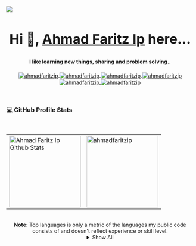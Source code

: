 <a href="https://visitcount.itsvg.in">
  <img src="https://visitcount.itsvg.in/api?id=ahmadfaritzip&label=Visitors&color=6&icon=5&pretty=true" />
</a>
<h2 align="center" style="font-size: 36px">Hi 👋, <a href="https://ahmadfaritzip.github.io" target="blank">Ahmad Faritz
    Ip</a> here...</h2>
<h4 align="center">I like learning new things, sharing and problem solving..</h4>
<!-- Main Links -->
<p align="center">
  <a href="https://github.com/ahmadfaritzip" target="_blank">
    <img align="center" src="https://img.shields.io/badge/GitHub-161D31?style=for-the-badge&logo=github&logoColor=white"
      alt="ahmadfaritzip" />
  </a>
  <a href="https://www.tiktok.com/@ahmadfaritzip" target="_blank">
    <img align="center" src="https://img.shields.io/badge/TikTok-161D31?style=for-the-badge&logo=tiktok&logoColor=white"
      alt="ahmadfaritzip" />
  </a>
  <a href="https://linkedin.com/in/ahmadfaritzip" target="_blank">
    <img align="center"
      src="https://img.shields.io/badge/LinkedIn-161D31?style=for-the-badge&logo=linkedin&logoColor=white"
      alt="ahmadfaritzip" />
  </a>
  <a href="https://t.me/@ahmadfaritzip" target="_blank">
    <img align="center"
      src="https://img.shields.io/badge/Telegram-161D31?style=for-the-badge&logo=telegram&logoColor=white"
      alt="ahmadfaritzip" />
  </a>
  <a href="mailto:contact.ahmadfaritzip.com" target="_blank">
    <img align="center" src="https://img.shields.io/badge/Gmail-161D31?style=for-the-badge&logo=gmail&logoColor=white"
      alt="ahmadfaritzip" />
  </a>
  <a href="https://ahmadfaritzip.github.io" target="_blank">
    <img align="center"
      src="https://img.shields.io/badge/website-161D31?style=for-the-badge&logo=About.me&logoColor=white"
      alt="ahmadfaritzip" />
  </a>
</p>
<br />
<h3><b>💻 GitHub Profile Stats</b></h3>
<br />
<div align="center">
  <table border="0">
    <tr>
      <td><a href="https://github.com/anuraghazra/github-readme-stats"><img alt="Ahmad Faritz Ip Github Stats"
            src="https://github-readme-stats.vercel.app/api?username=ahmadfaritzip&show_icons=true&count_private=true&theme=algolia"
            height="192px" /></a>
      </td>
      <td>
        <img
          src="https://github-readme-stats.vercel.app/api/top-langs?username=ahmadfaritzip&langs_count=10&show_icons=true&locale=en&layout=compact&theme=algolia"
          alt="ahmadfaritzip" height="192px" />
      </td>
    </tr>
  </table>
  <br />
  <b>Note:</b> Top languages is only a metric of the languages my public code consists of and doesn't reflect experience
  or skill level.
</div>

<details>
  <br />
  <summary align='center'>Show All</summary>
  <br />
  <h2>🔥 My Skills 🔥</h2><br />

### 👉 Programming languages

<p align="center"> 
  &emsp;
   <a href="https://www.python.org" target="_blank">
    <img alt="Python" src="https://img.shields.io/badge/Python-14354C?style=for-the-badge&logo=python&logoColor=white">
  </a>
  &emsp;
  <a href="php.net" target="_blank"> 
     <img alt="PHP" src="https://img.shields.io/badge/PHP-777BB4?style=for-the-badge&logo=php&logoColor=white">
   </a>
  &emsp;
  <a href="https://developer.mozilla.org/en-US/docs/Web/JavaScript" target="_blank"> 
     <img alt="JavaScript" src="https://img.shields.io/badge/JavaScript-F7DF1E?style=for-the-badge&logo=javascript&logoColor=black">
   </a>
  &emsp;
  <a href="https://nodejs.org/en" target="_blank"> 
     <img alt="NodeJS" src="https://img.shields.io/badge/Node.js-43853D?style=for-the-badge&logo=node.js&logoColor=white">
   </a>
  &emsp;
  <a href="https://www.java.com" target="_blank"> 
    <img alt="Java" src="https://img.shields.io/badge/Java-ED8B00?style=for-the-badge&logo=openjdk&logoColor=white">
  </a>
  &emsp;
  <a href="https://kotlinlang.org" target="_blank"> 
     <img alt="Kotlin" src="https://img.shields.io/badge/Kotlin-0095D5?&style=for-the-badge&logo=kotlin&logoColor=white">
   </a>
</p>

### 👉 Frontend Development

<p align="center"> 
  &emsp; 
  <a href="https://www.w3.org/html/" target="_blank"> 
   <img alt="HTML" src="https://img.shields.io/badge/HTML-239120?style=for-the-badge&logo=html5&logoColor=white">
  </a>   
  &emsp;
  <a href="https://www.w3schools.com/css/" target="_blank">
    <img alt="CSS" src="https://img.shields.io/badge/CSS-239120?&style=for-the-badge&logo=css3&logoColor=white">
  </a>
  &emsp;
  <a href="https://getbootstrap.com" target="_blank">
    <img alt="BootstrapCSS" src="https://img.shields.io/badge/Bootstrap-563D7C?style=for-the-badge&logo=bootstrap&logoColor=white">
  </a>
  &emsp;
  <a href="https://tailwindcss.com" target="_blank">
    <img alt="TailwindCSS" src="https://img.shields.io/badge/Tailwind_CSS-38B2AC?style=for-the-badge&logo=tailwind-css&logoColor=white">
  </a>
</p>

### 👉 Web & Mobile Frameworks

<p align="center"> 
  &emsp; 
  <a href="https://flask.palletsprojects.com" target="_blank"> 
   <img alt="Flask" src="https://img.shields.io/badge/Flask-000000?style=for-the-badge&logo=flask&logoColor=white">
  </a>   
  &emsp;
  <a href="https://fastapi.tiangolo.com" target="_blank">
    <img alt="FastAPI" src="https://img.shields.io/badge/FastAPI-005571?style=for-the-badge&logo=fastapi">
  </a>
  &emsp;
  <a href="https://expressjs.com" target="_blank">
    <img alt="ExpressJS" src="https://img.shields.io/badge/Express.js-404D59?style=for-the-badge">
  </a>
  &emsp;
  <a href="https://flutter.dev" target="_blank">
    <img alt="Flutter" src="https://img.shields.io/badge/Flutter-02569B?style=for-the-badge&logo=flutter&logoColor=white">
  </a>
  &emsp;
  <a href="https://vuejs.org" target="_blank">
    <img alt="VueJS" src="https://img.shields.io/badge/Vue.js-35495E?style=for-the-badge&logo=vue.js&logoColor=4FC08D">
  </a>
  &emsp;
  <a href="https://laravel.com" target="_blank">
    <img alt="Laravel" src="https://img.shields.io/badge/Laravel-FF2D20?style=for-the-badge&logo=laravel&logoColor=white">
  </a>
  &emsp;
  <a href="https://www.djangoproject.com" target="_blank">
    <img alt="Django" src="https://img.shields.io/badge/Django-092E20?style=for-the-badge&logo=django&logoColor=white">
  </a>
  &emsp;
  <a href="https://www.codeigniter.com" target="_blank">
    <img alt="Code Igniter" src="https://img.shields.io/badge/CodeIgniter-%23EF4223.svg?style=for-the-badge&logo=codeIgniter&logoColor=white">
  </a>
  &emsp;
  <a href="https://jquery.com" target="_blank">
    <img alt="jQuery" src="https://img.shields.io/badge/jQuery-0769AD?style=for-the-badge&logo=jquery&logoColor=white">
  </a>
</p>

### 👉 Database

<p align="center">
  &emsp;
    <a href="#"><img src="https://img.shields.io/badge/MySQL-005C84?style=for-the-badge&logo=mysql&logoColor=white"></a>
  &emsp;
    <a href="#"><img src="https://img.shields.io/badge/PostgreSQL-316192?style=for-the-badge&logo=postgresql&logoColor=white"></a>
  &emsp;
    <a href="#"><img src="https://img.shields.io/badge/MongoDB-4EA94B?style=for-the-badge&logo=mongodb&logoColor=white"></a>
  &emsp;
    <a href="#"><img src="https://img.shields.io/badge/SQLite-07405E?style=for-the-badge&logo=sqlite&logoColor=white"></a>
  &emsp;
    <a href="#"><img src="https://img.shields.io/badge/MariaDB-003545?style=for-the-badge&logo=mariadb&logoColor=white"></a>
  &emsp;
    <a href="#"><img src="https://img.shields.io/badge/redis-%23DD0031.svg?&style=for-the-badge&logo=redis&logoColor=white"></a>
</p>

### 👉 Operating Systems

<p align="center">
  &emsp;
    <a href="#"><img src="https://img.shields.io/badge/Linux-FCC624?style=for-the-badge&logo=linux&logoColor=black"></a>
  &emsp;
    <a href="#"><img src="https://img.shields.io/badge/Ubuntu-E95420?style=for-the-badge&logo=ubuntu&logoColor=white"></a>
  &emsp;
    <a href="#"><img src="https://img.shields.io/badge/Windows-0078D6?style=for-the-badge&logo=windows&logoColor=white"></a>
</p>
</details>

